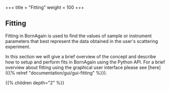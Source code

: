 +++
title = "Fitting"
weight = 100
+++

## Fitting

Fitting in BornAgain is used to find the values of sample or instrument
parameters that best represent the data obtained in the user's
scattering experiment.

In this section we will give a brief overview of the concept and describe how to setup and perform fits in BornAgain using the Python API.
For a brief overview about fitting using the graphical user interface 
please see [here]({{% relref "documentation/gui/gui-fitting" %}}).

{{% children depth="2" %}}
